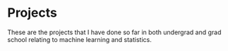 # Projects
 
These are the projects that I have done so far in both undergrad and grad school relating to machine learning and statistics.
